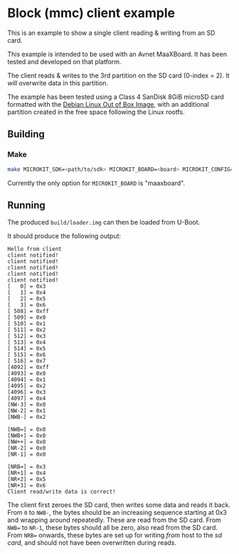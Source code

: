 <!--
    Copyright 2024, UNSW
    SPDX-License-Identifier: CC-BY-SA-4.0
-->

# Block (mmc) client example

This is an example to show a single client reading & writing from an SD card.

This example is intended to be used with an Avnet MaaXBoard.
It has been tested and developed on that platform.

The client reads & writes to the 3rd partition on the SD card (0-index = 2).
It _will_ overwrite data in this partition.

The example has been tested using a Class 4 SanDisk 8GiB microSD card formatted with the [Debian Linux Out of Box Image](https://downloads.element14.com/downloads/zedboard/MaaxBoard/maaxboard/02LinuxShipmentImage_Debian.zip), with an additional partition created in the free space following the Linux rootfs.

## Building
### Make

```sh
make MICROKIT_SDK=<path/to/sdk> MICROKIT_BOARD=<board> MICROKIT_CONFIG=<debug/release>
```

Currently the only option for `MICROKIT_BOARD` is "maaxboard".

## Running

The produced `build/loader.img` can then be loaded from U-Boot.

It should produce the following output:

```
Hello from client
client notified!
client notified!
client notified!
client notified!
client notified!
[   0] = 0x3
[   1] = 0x4
[   2] = 0x5
[   3] = 0x6
[ 508] = 0xff
[ 509] = 0x0
[ 510] = 0x1
[ 511] = 0x2
[ 512] = 0x3
[ 513] = 0x4
[ 514] = 0x5
[ 515] = 0x6
[ 516] = 0x7
[4092] = 0xff
[4093] = 0x0
[4094] = 0x1
[4095] = 0x2
[4096] = 0x3
[4097] = 0x4
[NW-3] = 0x0
[NW-2] = 0x1
[NWB-] = 0x2

[NWB=] = 0x0
[NWB+] = 0x0
[NW++] = 0x0
[NR-2] = 0x0
[NR-1] = 0x0

[NRB=] = 0x3
[NR+1] = 0x4
[NR+2] = 0x5
[NR+3] = 0x6
Client read/write data is correct!
```

The client first zeroes the SD card, then writes some data and reads it back.
From `0` to `NWB-`, the bytes should be an increasing sequence starting at 0x3 and wrapping around repeatedly. These are read from the SD card.
From `NWB=` to `NR-1`, these bytes should all be zero, also read from the SD card.
From `NRB=` onwards, these bytes are set up for writing _from_ host to the _sd card_, and should not have been overwritten during reads.

